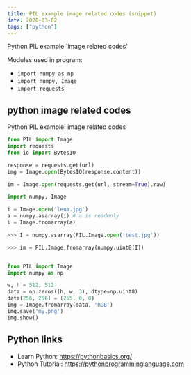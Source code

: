```yaml
---
title: PIL example image related codes (snippet)
date: 2020-03-02
tags: ["python"]
---
```

Python PIL example 'image related codes'


Modules used in program: 
* `import numpy as np`
* `import numpy, Image`
* `import requests`

## python image related codes

Python PIL example: image related codes

```python
from PIL import Image
import requests
from io import BytesIO

response = requests.get(url)
img = Image.open(BytesIO(response.content))

im = Image.open(requests.get(url, stream=True).raw)

import numpy, Image

i = Image.open('lena.jpg')
a = numpy.asarray(i) # a is readonly
i = Image.fromarray(a)

>>> I = numpy.asarray(PIL.Image.open('test.jpg'))

>>> im = PIL.Image.fromarray(numpy.uint8(I))


from PIL import Image
import numpy as np

w, h = 512, 512
data = np.zeros((h, w, 3), dtype=np.uint8)
data[256, 256] = [255, 0, 0]
img = Image.fromarray(data, 'RGB')
img.save('my.png')
img.show()

```

## Python links

- Learn Python: https://pythonbasics.org/
- Python Tutorial: https://pythonprogramminglanguage.com
